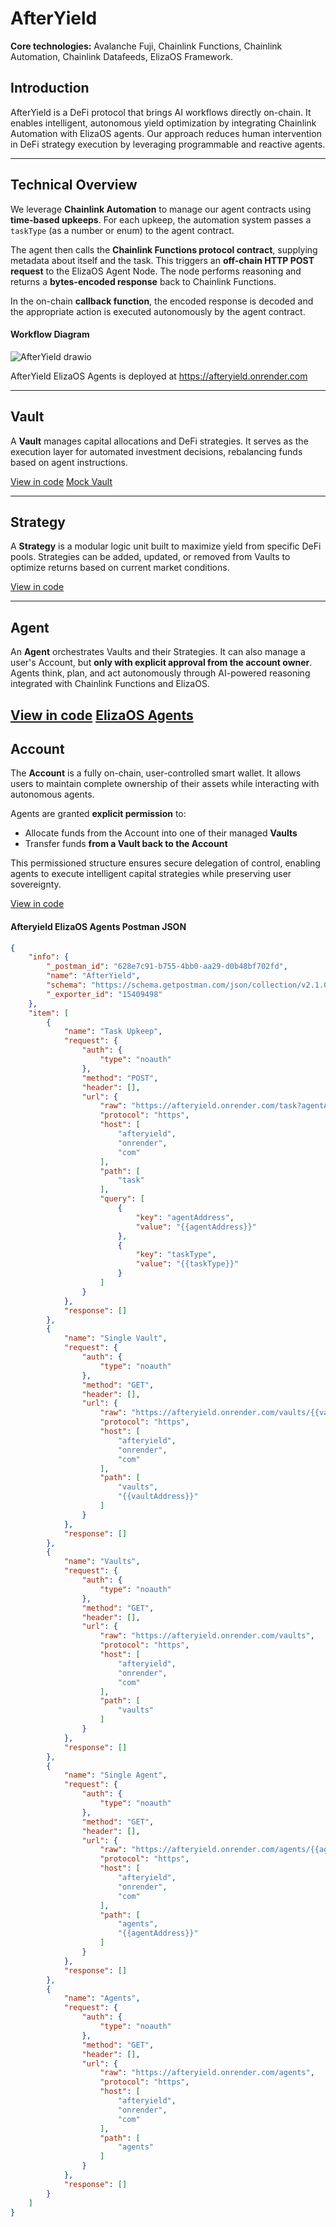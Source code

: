 # **AfterYield**

**Core technologies:** Avalanche Fuji, Chainlink Functions, Chainlink Automation, Chainlink Datafeeds, ElizaOS Framework.

## **Introduction**

AfterYield is a DeFi protocol that brings AI workflows directly on-chain. It enables intelligent, autonomous yield optimization by integrating Chainlink Automation with ElizaOS agents. Our approach reduces human intervention in DeFi strategy execution by leveraging programmable and reactive agents.

---

## **Technical Overview**

We leverage **Chainlink Automation** to manage our agent contracts using **time-based upkeeps**. For each upkeep, the automation system passes a `taskType` (as a number or enum) to the agent contract.

The agent then calls the **Chainlink Functions protocol contract**, supplying metadata about itself and the task. This triggers an **off-chain HTTP POST request** to the ElizaOS Agent Node. The node performs reasoning and returns a **bytes-encoded response** back to Chainlink Functions.

In the on-chain **callback function**, the encoded response is decoded and the appropriate action is executed autonomously by the agent contract.

#### **Workflow Diagram**

![AfterYield drawio](https://github.com/user-attachments/assets/6a5accee-c909-4a02-b056-642279534c5b)

AfterYield ElizaOS Agents is deployed at https://afteryield.onrender.com

---

## **Vault**

A **Vault** manages capital allocations and DeFi strategies. It serves as the execution layer for automated investment decisions, rebalancing funds based on agent instructions.

[View in code](https://github.com/devarogundade/afteryield/tree/main/smart_contracts/contracts/VaultUpgradeable.sol)
[Mock Vault](https://github.com/devarogundade/afteryield/tree/main/smart_contracts/contracts/mocks/SimpleVault.sol)

---

## **Strategy**

A **Strategy** is a modular logic unit built to maximize yield from specific DeFi pools. Strategies can be added, updated, or removed from Vaults to optimize returns based on current market conditions.

[View in code](https://github.com/devarogundade/afteryield/tree/main/smart_contracts/contracts/strategies)

---

## **Agent**

An **Agent** orchestrates Vaults and their Strategies. It can also manage a user's Account, but **only with explicit approval from the account owner**. Agents think, plan, and act autonomously through AI-powered reasoning integrated with Chainlink Functions and ElizaOS.

[View in code](https://github.com/devarogundade/afteryield/tree/main/smart_contracts/contracts/Agent.sol)
[ElizaOS Agents](https://github.com/devarogundade/afteryield/blob/main/elizaos-agents/src/constants/agent.ts)
---

## **Account**

The **Account** is a fully on-chain, user-controlled smart wallet. It allows users to maintain complete ownership of their assets while interacting with autonomous agents.

Agents are granted **explicit permission** to:

* Allocate funds from the Account into one of their managed **Vaults**
* Transfer funds **from a Vault back to the Account**

This permissioned structure ensures secure delegation of control, enabling agents to execute intelligent capital strategies while preserving user sovereignty.

[View in code](https://github.com/devarogundade/afteryield/tree/main/smart_contracts/contracts/protocol/Account.sol)

#### **Afteryield ElizaOS Agents Postman JSON**

```json
{
	"info": {
		"_postman_id": "628e7c91-b755-4bb0-aa29-d0b48bf702fd",
		"name": "AfterYield",
		"schema": "https://schema.getpostman.com/json/collection/v2.1.0/collection.json",
		"_exporter_id": "15409498"
	},
	"item": [
		{
			"name": "Task Upkeep",
			"request": {
				"auth": {
					"type": "noauth"
				},
				"method": "POST",
				"header": [],
				"url": {
					"raw": "https://afteryield.onrender.com/task?agentAddress={{agentAddress}}&taskType={{taskType}}",
					"protocol": "https",
					"host": [
						"afteryield",
						"onrender",
						"com"
					],
					"path": [
						"task"
					],
					"query": [
						{
							"key": "agentAddress",
							"value": "{{agentAddress}}"
						},
						{
							"key": "taskType",
							"value": "{{taskType}}"
						}
					]
				}
			},
			"response": []
		},
		{
			"name": "Single Vault",
			"request": {
				"auth": {
					"type": "noauth"
				},
				"method": "GET",
				"header": [],
				"url": {
					"raw": "https://afteryield.onrender.com/vaults/{{vaultAddress}}",
					"protocol": "https",
					"host": [
						"afteryield",
						"onrender",
						"com"
					],
					"path": [
						"vaults",
						"{{vaultAddress}}"
					]
				}
			},
			"response": []
		},
		{
			"name": "Vaults",
			"request": {
				"auth": {
					"type": "noauth"
				},
				"method": "GET",
				"header": [],
				"url": {
					"raw": "https://afteryield.onrender.com/vaults",
					"protocol": "https",
					"host": [
						"afteryield",
						"onrender",
						"com"
					],
					"path": [
						"vaults"
					]
				}
			},
			"response": []
		},
		{
			"name": "Single Agent",
			"request": {
				"auth": {
					"type": "noauth"
				},
				"method": "GET",
				"header": [],
				"url": {
					"raw": "https://afteryield.onrender.com/agents/{{agentAddress}}",
					"protocol": "https",
					"host": [
						"afteryield",
						"onrender",
						"com"
					],
					"path": [
						"agents",
						"{{agentAddress}}"
					]
				}
			},
			"response": []
		},
		{
			"name": "Agents",
			"request": {
				"auth": {
					"type": "noauth"
				},
				"method": "GET",
				"header": [],
				"url": {
					"raw": "https://afteryield.onrender.com/agents",
					"protocol": "https",
					"host": [
						"afteryield",
						"onrender",
						"com"
					],
					"path": [
						"agents"
					]
				}
			},
			"response": []
		}
	]
}
```
